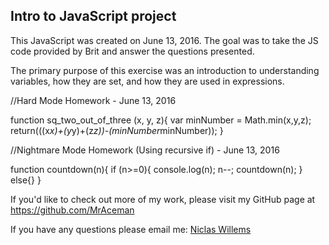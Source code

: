 ## Intro to JavaScript project

This JavaScript was created on June 13, 2016.  The goal was to take the JS code provided by Brit and answer the questions presented.

The primary purpose of this exercise was an introduction to understanding variables, how they are set, and how they are used in expressions.

//Hard Mode Homework - June 13, 2016

function sq_two_out_of_three (x, y, z){
  var minNumber = Math.min(x,y,z);
  return(((x*x)+(y*y)+(z*z))-(minNumber*minNumber));
}

//Nightmare Mode Homework (Using recursive if) - June 13, 2016

function countdown(n){
  if (n>=0){
  console.log(n);
  n--;
  countdown(n);
}
else{}
}

If you'd like to check out more of my work, please visit my GitHub page at https://github.com/MrAceman

If you have any questions please email me: [Niclas Willems](mailto:niclas.willems@gmail.com)
